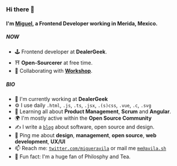 ### Hi there 👋

#### I'm [Miguel](https://avila.sh), a Frontend Developer working in Merida, Mexico.

##### NOW

- 🕹️ Frontend developer at **DealerGeek**.
- ⛩️ **Open-Sourcerer** at free time.
- 💾 Collaborating with **[Workshop](https://heyworkshop.github.io/Site/)**.

##### BIO

- 🏢 I'm currently working at **DealerGeek**
- ⚙️ I use daily `.html`, `.js`, `.ts`, `.jsx`, `.(s)css`, `.vue`, `.c`, `.svg`
- 🌱 Learning all about **Product Management**, **Scrum** and **Angular**.
- 🌍 I'm mostly active within the **Open Source Community**
- ✍️ I write a [`blog`](https://avila.sh/blog) about software, open source and design.
- 💬 Ping me about **design**, **management**, **open source**, **web development**, **UX/UI**
- 📫 Reach me: [`twitter.com/migueravila`](https://twitter.com/migueravila) or mail me [`me@avila.sh`](mailto:me@avila.sh)
- 🍵 Fun fact: I'm a huge fan of Philosphy and Tea.